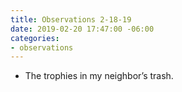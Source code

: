 ```yaml
---
title: Observations 2-18-19
date: 2019-02-20 17:47:00 -06:00
categories:
- observations
---
```


- The trophies in my neighbor’s trash.